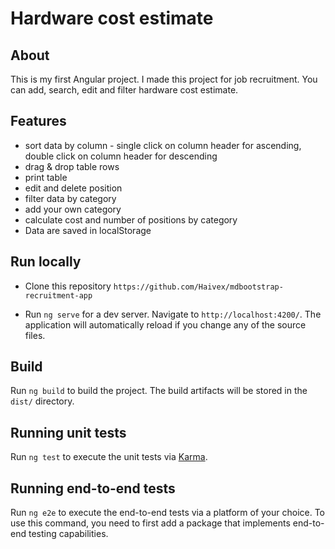 # Hardware cost estimate

## About
This is my first Angular project. I made this project for job recruitment. You can add, search, edit and filter hardware cost estimate.

## Features
- sort data by column - single click on column header for ascending, double click on column header for descending
- drag & drop table rows
- print table
- edit and delete position
- filter data by category
- add your own category
- calculate cost and number of positions by category
- Data are saved in localStorage

## Run locally

- Clone this repository `https://github.com/Haivex/mdbootstrap-recruitment-app`

- Run `ng serve` for a dev server. Navigate to `http://localhost:4200/`. The application will automatically reload if you change any of the source files.

## Build

Run `ng build` to build the project. The build artifacts will be stored in the `dist/` directory.

## Running unit tests

Run `ng test` to execute the unit tests via [Karma](https://karma-runner.github.io).

## Running end-to-end tests

Run `ng e2e` to execute the end-to-end tests via a platform of your choice. To use this command, you need to first add a package that implements end-to-end testing capabilities.
